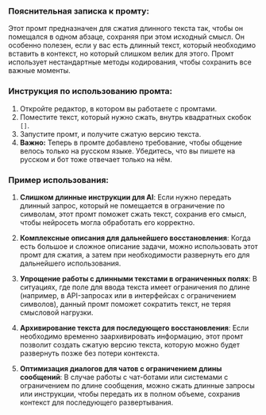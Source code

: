 ### Пояснительная записка к промту:

Этот промт предназначен для сжатия длинного текста так, чтобы он помещался в одном абзаце, сохраняя при этом исходный смысл. Он особенно полезен, если у вас есть длинный текст, который необходимо вставить в контекст, но который слишком велик для этого. Промт использует нестандартные методы кодирования, чтобы сохранить все важные моменты.

### Инструкция по использованию промта:

1. Откройте редактор, в котором вы работаете с промтами.
2. Поместите текст, который нужно сжать, внутрь квадратных скобок `[]`.
3. Запустите промт, и получите сжатую версию текста.
4. **Важно:** Теперь в промте добавлено требование, чтобы общение велось только на русском языке. Убедитесь, что вы пишете на русском и бот тоже отвечает только на нём.

### Пример использования:

1. **Слишком длинные инструкции для AI**: Если нужно передать длинный запрос, который не помещается в ограничение по символам, этот промт поможет сжать текст, сохранив его смысл, чтобы нейросеть могла обработать его корректно.

2. **Комплексные описания для дальнейшего восстановления**: Когда есть большое и сложное описание задачи, можно использовать этот промт для сжатия, а затем при необходимости развернуть его для дальнейшего использования.

3. **Упрощение работы с длинными текстами в ограниченных полях**: В ситуациях, где поле для ввода текста имеет ограничения по длине (например,  в API-запросах или в интерфейсах с ограничением символов), данный промт поможет сократить текст, не теряя смысловой нагрузки.

4. **Архивирование текста для последующего восстановления**: Если необходимо временно заархивировать информацию, этот промт позволит создать сжатую версию текста, которую можно будет развернуть позже без потери контекста.

5. **Оптимизация диалогов для чатов с ограничением длины сообщений**: В случае работы с чат-ботами или системами с ограничением по длине сообщения, можно сжать длинные запросы или инструкции, чтобы передать их в полном объеме, сохранив контекст для последующего развертывания.
